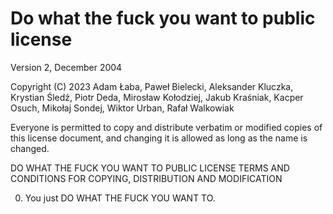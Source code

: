 # Do what the fuck you want to public license

Version 2, December 2004

Copyright (C) 2023 Adam Łaba, Paweł Bielecki, Aleksander Kluczka, Krystian Śledź, Piotr Deda, Mirosław Kołodziej, Jakub Kraśniak, Kacper Osuch, Mikołaj Sondej, Wiktor Urban, Rafał Walkowiak

Everyone is permitted to copy and distribute verbatim or modified
copies of this license document, and changing it is allowed as long
as the name is changed.

DO WHAT THE FUCK YOU WANT TO PUBLIC LICENSE
TERMS AND CONDITIONS FOR COPYING, DISTRIBUTION AND MODIFICATION

0. You just DO WHAT THE FUCK YOU WANT TO.
